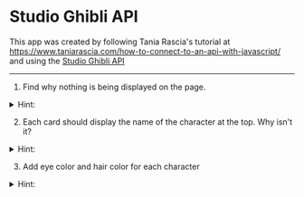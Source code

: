# Studio Ghibli API

This app was created by following Tania Rascia's tutorial at https://www.taniarascia.com/how-to-connect-to-an-api-with-javascript/ and using the [Studio Ghibli API](https://ghibliapi.herokuapp.com/)

---

1. Find why nothing is being displayed on the page. <br>
<details>
  <summary>Hint:</summary>
  Inspect the browser's console
</details>

2. Each card should display the name of the character at the top. Why isn't it?
<details>
  <summary>Hint:</summary>
  Maybe some styling?
</details>

3. Add eye color and hair color for each character
<details>
  <summary>Hint:</summary>
  Copy and adapt the code in the script.js file
</details>
